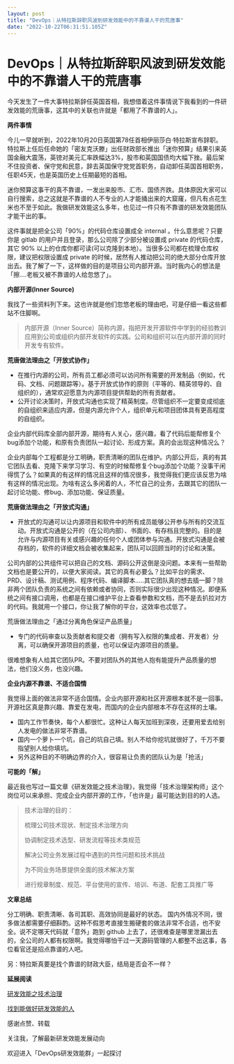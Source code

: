 ```yaml
---
layout: post
title: "DevOps｜从特拉斯辞职风波到研发效能中的不靠谱人干的荒唐事"
date: "2022-10-22T06:31:51.105Z"
---
```

DevOps｜从特拉斯辞职风波到研发效能中的不靠谱人干的荒唐事
===============================

今天发生了一件大事特拉斯辞任英国首相，我想借着这件事情说下我看到的一件研发效能的荒唐事，这其中的关联也许就是「都用了不靠谱的人」。

**两件事情**

今儿一早就听到，2022年10月20日英国第78任首相伊丽莎白·特拉斯宣布辞职。特拉斯上任后任命她的「密友克沃滕」出任财政部长推出「迷你预算」结果引来英国金融大震荡，英镑对美元汇率跌幅达3%，股市和英国国债均大幅下挫。最后架不住投资者、保守党和民意，辞去英国保守党党首职务，自动卸任英国首相职务，任职45天，也是英国历史上任期最短的首相。

迷你预算这事干的真不靠谱，一发出来股市、汇市、国债齐跌。具体原因大家可以自行搜索，总之这就是不靠谱的人不专业的人才能捅出来的大窟窿，但凡有点花生米也不至于如此。我做研发效能这么多年，也见过一件只有不靠谱的研发效能团队才能干出的事。

这件事就是把全公司「90%」的代码仓库设置成全 internal 。什么意思呢？只要你是 gitlab 的用户并且登录，那么公司除了少部分被设置成 private 的代码仓库，其它 90% 以上的仓库你都可读(可以克隆到本地）。当很多公司都在梳理仓库权限，建议把权限设置成 private 的时候，居然有人推动把公司的绝大部分仓库开放出去。我了解了一下，这样做的目的是项目公司内部开源。当时我内心的想法是「擦....老板又被不靠谱的人给忽悠了」。

**内部开源(Inner Source)**

我找了一些资料列下来。这也许就是他们忽悠老板的理由吧，可是仔细一看这些都站不住脚啊。

> 内部开源（Inner Source）简称内源，指把开发开源软件中学到的经验教训应用到公司或组织内部开发软件的实践。公司和组织可以在内部开源的同时开发专有软件。

**荒唐做法理由之「开放式协作」**

*   在推行内源的公司，所有员工都必须可以访问所有需要的开发制品（例如，代码、文档、问题跟踪等）。基于开放式协作的原则（平等的、精英领导的、自组织的），通常欢迎愿意为内源项目提供帮助的所有贡献者。
*   公开讨论决策时，开放式沟通也实现了精英制度。尽管组织不一定要变成彻底的自组织来适应内源，但是内源允许个人，组织单元和项目团体具有更高程度的自组织。

企业内部代码库全部内部开源，期待有人关心，感兴趣，看了代码后能帮修复个bug添加个功能，和原有负责团队一起讨论、形成方案。真的会出现这种情况么？

企业内部每个工程都是分工明确，职责清晰的团队在维护。内部公开后，真的有其它团队去看、克隆下来学习学习、有空的时候帮修复个bug添加个功能？没事干闲得慌了么？如果真的有这样的情况且这样的情况很多，我觉得我们更应该反思为啥有这样的情况出现。为啥有这么多闲着的人，不忙自己的业务，去跟其它的团队一起讨论功能、修bug、添加功能、保证质量。

**荒唐做法理由之「开放式沟通」**

*   开放式的沟通可以让内源项目和软件中的所有成员能够公开参与所有的交流互动。开放式沟通是公开的（在公司内部）、书面的、有存档且完整的。目的是允许与内源项目有关或感兴趣的任何个人或团体参与沟通。开放式沟通是会被存档的，软件的详细文档会被收集起来，团队可以回顾当时的讨论和决策。

公司内部的公共组件可以把自己的文档、源码公开这倒是没问题。本来有一些帮助文档也是要公开的，以便大家阅读。其它的真有必要么？比如平台的需求、PRD、设计稿、测试用例、程序代码、编译脚本.....其它团队真的想去插一脚？除非两个团队负责的系统之间有依赖或者协同，否则实际很少出现这种情况。即便系统之间有接口调用，也都是在接口维护平台上查看参数和文档，而不是去扒拉对方的代码。我就用一个接口，你让我了解你的平台，这效率也忒低了。

荒唐做法理由之「通过分离角色保证产品质量」

*   专门的代码审查以及贡献者和提交者（拥有写入权限的集成者、开发者）分离，可以确保开源项目的质量，也可以保证内源项目的质量。

很难想象有人给其它团队PR。不要对团队外的其他人抱有能提升产品质量的想法，他们没义务，也没兴趣。

**企业内源不靠谱、不适合国情**

我觉得上面的做法非常不适合国情。企业内部开源和社区开源根本就不是一回事。开源社区真是靠兴趣、靠爱在发电，而国内的企业内部根本不存在这样的土壤。

*   国内工作节奏快，每个人都很忙。这种让人每天加班到深夜，还要用爱去给别人发电的做法非常不靠谱。
*   国内一个萝卜一个坑，自己的坑自己填。别人不给你挖坑就很好了，千万不要指望别人给你填坑。
*   另外这种目的不明确边界的介入，很容易让负责的团队认为是「抢活」

**可能的「解」**

最近我也写过一篇文章《研发效能之技术治理》，我觉得「技术治理架构师」这个岗位可以来承担、完成企业内部开源的工作，「也许是」最可能达到目的的人选。

> 技术治理的目的：
> 
> 梳理公司技术现状、制定技术治理方向
> 
> 协调制定技术选型、研发流程等技术类规范
> 
> 解决公司业务发展过程中遇到的共性问题和技术挑战
> 
> 为不同业务场景提供全面的技术解决方案
> 
> 进行规章制度、规范、平台使用的宣传、培训、布道、配套工具推广等

**文章总结**

分工明确、职责清晰、各司其职、高效协同是最好的状态。 国内外情况不同，很多做法都需要仔细斟酌。这种不假思考直接生搬硬套的做法非常不合适，也不安全。说不定哪天代码就「意外」跑到 github 上去了，还很难查是哪里泄漏出去的，全公司的人都有权限啊。我觉得哪怕干过一天源码管理的人都整不出这事，各位看官还是招点靠谱的人吧。

另：特拉斯真要是找个靠谱的财政大臣，结局是否会不一样？

**延展阅读**

[研发效能之技术治理](http://mp.weixin.qq.com/s?__biz=MzA4NDEwMTEyNg==&mid=2651748072&idx=1&sn=05fcc46525cb1f7811e8fe3692e7beb3&chksm=84168781b3610e972247622db2f930ec32d6f4e138a02eba2bf98fe4091b03b3301310d7078f&scene=21#wechat_redirect)

[找到能做好研发效能的人](http://mp.weixin.qq.com/s?__biz=MzA4NDEwMTEyNg==&mid=2651747715&idx=1&sn=63961373720897494837de766e652d07&chksm=841684eab3610dfc6392726d0f671f4f64461042ae63bce96ab6441fa947f6466c91e5f12ec1&scene=21#wechat_redirect)

感谢点赞、转载

关注我，了解最新研发效能发展动向

欢迎进入「DevOps研发效能群」一起探讨